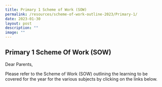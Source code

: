 ```yaml
---
title: Primary 1 Scheme of Work (SOW)
permalink: /resources/scheme-of-work-outline-2023/Primary-1/
date: 2023-01-30
layout: post
description: ""
image: ""
---
```

## Primary 1 Scheme Of Work (SOW)

Dear Parents,

Please refer to the Scheme of Work (SOW) outlining the learning to be covered for the year for the various subjects by clicking on the links below.

